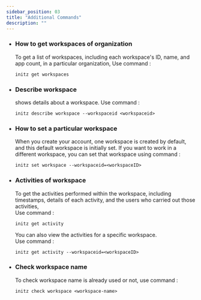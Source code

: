 ```yaml
---
sidebar_position: 03
title: "Additional Commands"
description: ""
---
```


- ### How to get workspaces of organization
  To get a list of workspaces, including each workspace's ID, name, and app count, in a particular organization, Use command :
  ```
  initz get workspaces
  ```

- ### Describe workspace
  shows details about a workspace.
  Use command :
  ```
  initz describe workspace --workspaceid <workspaceid>
  ```

- ### How to set a particular workspace
   When you create your account, one workspace is created by default, and this default workspace is initially set. If you want to work in a different workspace, you can set that workspace using command :
   ```
   initz set workspace --workspaceid=<workspaceID>
   ```
- ### Activities of workspace
   To get the activities performed within the workspace, including timestamps, details of each activity, and the users who carried out those activities,\
   Use command :
   ```
   initz get activity
   ```

   You can also view the activities for a specific workspace. \
   Use command :
   ```
   initz get activity --workspaceid=<workspaceID>
   ```

- ### Check workspace name
     To check workspace name is already used or not, use command :
     ```
     initz check workspace <workspace-name>
     ```

   